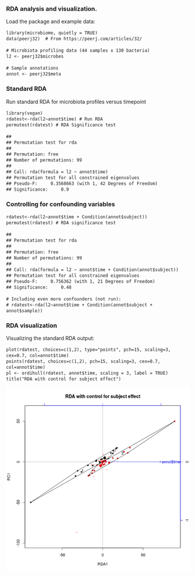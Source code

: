 ### RDA analysis and visualization.

Load the package and example data:

    library(microbiome, quietly = TRUE)
    data(peerj32)  # From https://peerj.com/articles/32/

    # Microbiota profiling data (44 samples x 130 bacteria)
    l2 <- peerj32$microbes  

    # Sample annotations
    annot <- peerj32$meta

### Standard RDA

Run standard RDA for microbiota profiles versus timepoint

    library(vegan)
    rdatest<-rda(l2~annot$time) # Run RDA
    permutest(rdatest) # RDA Significance test

    ## 
    ## Permutation test for rda 
    ## 
    ## Permutation: free
    ## Number of permutations: 99
    ##  
    ## Call: rda(formula = l2 ~ annot$time)
    ## Permutation test for all constrained eigenvalues
    ## Pseudo-F:     0.3568663 (with 1, 42 Degrees of Freedom)
    ## Significance:     0.9

### Controlling for confounding variables

    rdatest<-rda(l2~annot$time + Condition(annot$subject)) 
    permutest(rdatest) # RDA significance test

    ## 
    ## Permutation test for rda 
    ## 
    ## Permutation: free
    ## Number of permutations: 99
    ##  
    ## Call: rda(formula = l2 ~ annot$time + Condition(annot$subject))
    ## Permutation test for all constrained eigenvalues
    ## Pseudo-F:     0.756362 (with 1, 21 Degrees of Freedom)
    ## Significance:     0.48

    # Including even more confounders (not run):
    # rdatest<-rda(l2~annot$time + Condition(annot$subject + annot$sample))

### RDA visualization

Visualizing the standard RDA output:

    plot(rdatest, choices=c(1,2), type="points", pch=15, scaling=3, cex=0.7, col=annot$time)
    points(rdatest, choices=c(1,2), pch=15, scaling=3, cex=0.7, col=annot$time)
    pl <- ordihull(rdatest, annot$time, scaling = 3, label = TRUE)
    title("RDA with control for subject effect")

![](figure/rda4-1.png)
